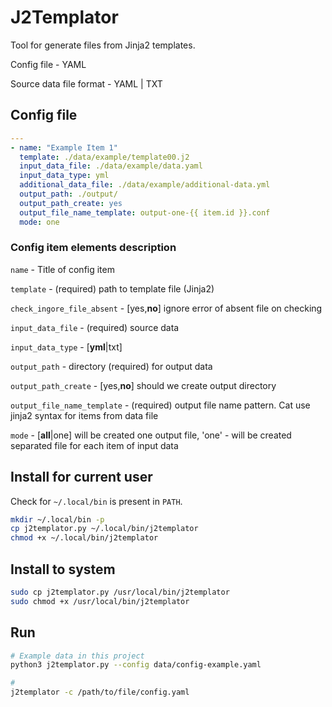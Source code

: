 # J2Templator

Tool for generate files from Jinja2 templates.

Config file - YAML

Source data file format - YAML | TXT

## Config file 

```yaml
---
- name: "Example Item 1" 
  template: ./data/example/template00.j2
  input_data_file: ./data/example/data.yaml
  input_data_type: yml
  additional_data_file: ./data/example/additional-data.yml
  output_path: ./output/
  output_path_create: yes
  output_file_name_template: output-one-{{ item.id }}.conf
  mode: one
```

### Config item elements description

`name` - Title of config item

`template` - (required) path to template file (Jinja2)

`check_ingore_file_absent` - [yes,**no**] ignore error of absent file on checking

`input_data_file` - (required) source data

`input_data_type` - [**yml**|txt]

`output_path` - directory (required) for output data

`output_path_create` - [yes,**no**] should we create output directory

`output_file_name_template` - (required) output file name pattern. Cat use jinja2 syntax for items from data file

`mode` - [**all**|one] will be created one output file, 'one' - will be created separated file for each item of input data

## Install for current user 

Check for `~/.local/bin` is present in `PATH`.

```bash
mkdir ~/.local/bin -p
cp j2templator.py ~/.local/bin/j2templator
chmod +x ~/.local/bin/j2templator
```

## Install to system 

```bash
sudo cp j2templator.py /usr/local/bin/j2templator
sudo chmod +x /usr/local/bin/j2templator
```

## Run

```bash
# Example data in this project
python3 j2templator.py --config data/config-example.yaml

# 
j2templator -c /path/to/file/config.yaml
```